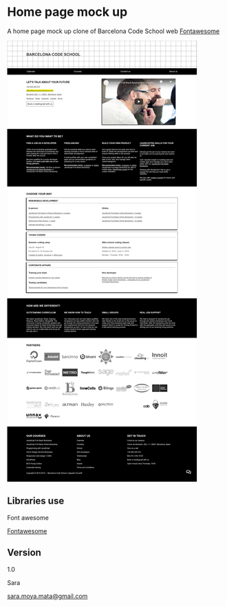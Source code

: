 # Home page mock up
A home page mock up clone of Barcelona Code School web
[Fontawesome](https://www.barcelonacodeschool.com/)

![trello board clone](./img/home-page-screenshot.png)

## Libraries use
Font awesome 

[Fontawesome](https://fontawesome.com/)
## Version
1.0

Sara

sara.moya.mata@gmail.com

